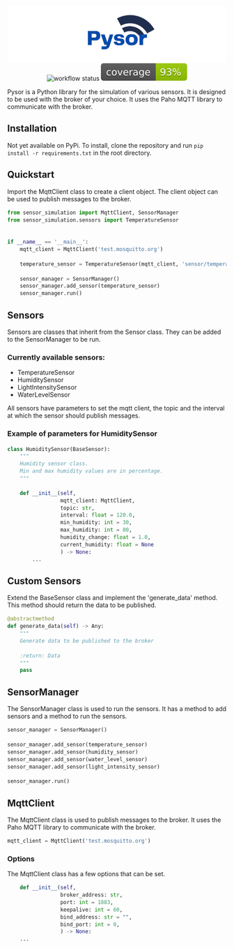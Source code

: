 <div align="center">
<img src="artwork/Pysor.png" alt="logo"/>
</div>

<div align="center">
<img src="https://github.com/CodeSwallow/pysor/actions/workflows/python-package.yml/badge.svg" alt="workflow status"/>
<img src="artwork/coverage.svg" alt="coverage"/>
</div>

Pysor is a Python library for the simulation of various sensors. It is designed to be used with the broker of your choice.
It uses the Paho MQTT library to communicate with the broker.

## Installation
Not yet available on PyPi. To install, clone the repository and run `pip install -r requirements.txt` in the root directory.

## Quickstart
Import the MqttClient class to create a client object. The client object can be used to publish messages to the broker.

```python
from sensor_simulation import MqttClient, SensorManager
from sensor_simulation.sensors import TemperatureSensor


if __name__ == '__main__':
    mqtt_client = MqttClient('test.mosquitto.org')

    temperature_sensor = TemperatureSensor(mqtt_client, 'sensor/temperature')

    sensor_manager = SensorManager()
    sensor_manager.add_sensor(temperature_sensor)
    sensor_manager.run()
```

## Sensors
Sensors are classes that inherit from the Sensor class. They can be added to the SensorManager to be run.
### Currently available sensors:
- TemperatureSensor
- HumiditySensor
- LightIntensitySensor
- WaterLevelSensor

All sensors have parameters to set the mqtt client, the topic and the interval at which the sensor should publish messages.

### Example of parameters for HumiditySensor
```python
class HumiditySensor(BaseSensor):
    """
    Humidity sensor class.
    Min and max humidity values are in percentage.
    """

    def __init__(self,
                 mqtt_client: MqttClient,
                 topic: str,
                 interval: float = 120.0,
                 min_humidity: int = 30,
                 max_humidity: int = 80,
                 humidity_change: float = 1.0,
                 current_humidity: float = None
                 ) -> None:
        ...
```

## Custom Sensors
Extend the BaseSensor class and implement the 'generate_data' method. This method should return the data to be published.
```python
@abstractmethod
def generate_data(self) -> Any:
    """
    Generate data to be published to the broker

    :return: Data
    """
    pass
```

## SensorManager
The SensorManager class is used to run the sensors. It has a method to add sensors and a method to run the sensors.
```python
sensor_manager = SensorManager()

sensor_manager.add_sensor(temperature_sensor)
sensor_manager.add_sensor(humidity_sensor)
sensor_manager.add_sensor(water_level_sensor)
sensor_manager.add_sensor(light_intensity_sensor)

sensor_manager.run()
```

## MqttClient
The MqttClient class is used to publish messages to the broker. It uses the Paho MQTT library to communicate with the broker.
```python
mqtt_client = MqttClient('test.mosquitto.org')
```

### Options
The MqttClient class has a few options that can be set.
```python
    def __init__(self,
                 broker_address: str,
                 port: int = 1883,
                 keepalive: int = 60,
                 bind_address: str = "",
                 bind_port: int = 0,
                 ) -> None:
    ...
```